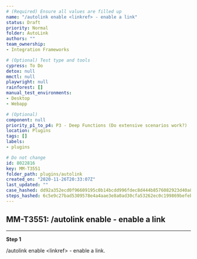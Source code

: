 ```yaml
---
# (Required) Ensure all values are filled up
name: "/autolink enable <linkref> - enable a link"
status: Draft
priority: Normal
folder: AutoLink
authors: ""
team_ownership: 
- Integration Frameworks

# (Optional) Test type and tools
cypress: To Do
detox: null
mmctl: null
playwright: null
rainforest: []
manual_test_environments: 
- Desktop
- Webapp

# (Optional)
component: null
priority_p1_to_p4: P3 - Deep Functions (Do extensive scenarios work?)
location: Plugins
tags: []
labels: 
- plugins

# Do not change
id: 8022816
key: MM-T3551
folder_path: plugins/autolink
created_on: "2020-11-26T20:33:07Z"
last_updated: ""
case_hashed: dd92a352ecd0f96609195c0b14bcdd996fdec8d444b8576082923d40a8927d85bf9b10f21f69643b7fe242f3fcf6c8b2
steps_hashed: 6c5e9c27bad5309578e4a4aae3e8a0ad30cfa53262ec0c199869befebdce8825a5253e5f58231a6b6c72d44dc43dd95c
---
```


## MM-T3551: /autolink enable <linkref> - enable a link

---

**Step 1**

/autolink enable \<linkref> - enable a link.
